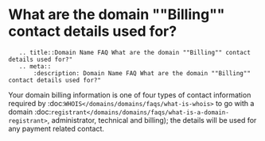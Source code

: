 # What are the domain ""Billing"" contact details used for?

```eval_rst
   .. title::Domain Name FAQ What are the domain ""Billing"" contact details used for?"
   .. meta::
       :description: Domain Name FAQ What are the domain ""Billing"" contact details used for?"
```


Your domain billing information is one of four types of contact information required by :doc:`WHOIS</domains/domains/faqs/what-is-whois>` 
to go with a domain :doc:`registrant</domains/domains/faqs/what-is-a-domain-registrant>`, administrator, technical and billing); the details will be used for any payment related contact.

